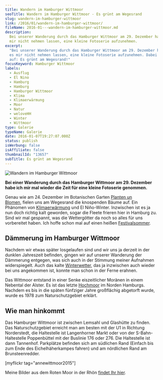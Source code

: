 ```yaml
---
title: Wandern im Hamburger Wittmoor
seoTitle: Wandern im Hamburger Wittmoor - Es grünt am Wegesrand
slug: wandern-im-hamburger-wittmoor
link: /2016/01/wandern-im-hamburger-wittmoor/
fileName: 2016-01---wandern-im-hamburger-wittmoor.md
description:
  Bei unserer Wanderung durch das Hamburger Wittmoor am 29. Dezember habe ich es
  mir nicht nehmen lassen, eine kleine Fotoserie aufzunehmen.
excerpt:
  "Bei unserer Wanderung durch das Hamburger Wittmoor am 29. Dezember habe ich
  es mir nicht nehmen lassen, eine kleine Fotoserie aufzunehmen. Dabei fiel mir
  auf: Es grünt am Wegesrand!"
focusKeyword: Hamburger Wittmoor
labels:
  - Ausflug
  - El Nino
  - Hamburg
  - Hamburg
  - Hamburger Wittmoor
  - Klima
  - Klimaerwärmung
  - Moor
  - Natur
  - weloveHH
  - Winter
  - Wittmoor
type: Galerie
typeName: Galerie
date: 2016-01-07T19:27:07.000Z
status: publish
isWerbung: false
isAffiliate: false
thumbnailId: "13657"
subTitle: Es grünt am Wegesrand
---
```


![Wandern im Hamburger Wittmoor](http://cardamonchai.com/wp-content/uploads/2016/01/23547150514_90a7cffe8e_o-640x964.jpg "Wandern im Hamburger Wittmoor")

<strong>Bei einer Wanderung durch das Hamburger Wittmoor am 29. Dezember habe
ich mir mal wieder die Zeit für eine kleine Fotoserie genommen.</strong>

Genau wie am 24. Dezember im Botanischen Garten
<a href="/2016/01/wandern-im-hamburger-wittmoor/">Planten un Blomen</a>, fielen
uns am Wegesrand die knospenden Bäume auf. Ein Phänomen von
<a href="http://cardamonchai.com/2014/07/soja-klimaschutz-oekologischer-fussabdruck/">Klimaerwärmung</a>
und El Niño-Winter. Inzwischen ist es ja nun doch richtig kalt geworden, sogar
die Fleete frieren hier in Hamburg zu. Sind wir mal gespannt, was die
Wettergötter da noch so alles für uns vorbereitet haben. Ich hoffe schon mal auf
einen heißen
<a href="http://cardamonchai.com/2015/08/rocknheim-festival-2015/">Festivalsommer</a>.

## Dämmerung im Hamburger Wittmoor

Nachdem wir etwas später losgelaufen sind und wir uns ja derzeit in der dunklen
Jahreszeit befinden, gingen wir auf unserer Wanderung der Dämmerung entgegen,
was sich auch in der Stimmung meiner Aufnahmen widerspiegelt. Auch das kalte
<a href="http://cardamonchai.com/2015/11/herzlich-willkommen-winter/">Winterwetter</a>,
das ja inzwischen auch wieder bei uns angekommen ist, konnte man schon in der
Ferne erahnen.

Das Wittmoor entstand in einer Senke eiszeitlicher Moränen in einem Nebental der
Alster. Es ist das letzte
<a href="http://cardamonchai.com/2012/02/fabelwesen-im-hochmoor/">Hochmoor</a>
im Norden Hamburgs. Nachdem es bis in die späten fünfziger Jahre großflächig
abgetorft wurde, wurde es 1978 zum Naturschutzgebiet erklärt.

## Wie man hinkommt

Das Hamburger Wittmoor ist zwischen Lemsahl und Glashütte zu finden. Das
Naturschutzgebiet erreicht man am besten mit der U1 in Richtung Norderstedt, die
Haltestelle ist Langenhorner Markt oder von der S-Bahn-Haltestelle Poppenbüttel
mit der Buslinie 176 oder 276. Die Haltestelle ist dann Tannenhof. Parkplätze
befinden sich am südlichen Rand (Einfach bis zum Ende des Eichelhäherkampes
fahren) und am nördlichen Rand am Brunsteenredder.

[myflickr tag="annewittmoor2015"]

Meine Bilder aus dem Roten Moor in der Rhön
<a href="http://cardamonchai.com/2012/02/fabelwesen-im-hochmoor/">findet Ihr
hier</a>.
